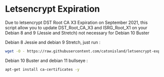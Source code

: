# Letsencrypt Expiration

Due to letsencrypt DST Root CA X3 Expiration on September 2021, this script allow you to update DST_Root_CA_X3 and ISRG_Root_X1 on your Debian 8 and 9 (Jessie and Stretch) not necessary for Debian 10 Buster

Debian 8 Jessie and debian 9 Stretch, just run :
````bash
wget -O - https://raw.githubusercontent.com/catonisland/letsencrypt-expiration/main/letsencrypt-expiration.sh | bash
````

Debian 10 Buster and debian 11 bullseye : 
`````bash
apt-get install ca-certificates -y
`````
